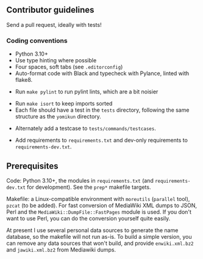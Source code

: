 ## Contributor guidelines

Send a pull request, ideally with tests!

### Coding conventions

* Python 3.10+
* Use type hinting where possible
* Four spaces, soft tabs (see `.editorconfig`)
* Auto-format code with Black and typecheck with Pylance, linted with flake8.
 - Run `make pylint` to run pylint lints, which are a bit noisier
* Run `make isort` to keep imports sorted
* Each file should have a test in the `tests` directory, following the same
  structure as the `yomikun` directory.
 - Alternately add a testcase to `tests/commands/testcases`.
* Add requirements to `requirements.txt` and dev-only requirements to
  `requirements-dev.txt`.

## Prerequisites

Code: Python 3.10+, the modules in `requirements.txt` (and `requirements-dev.txt`
for development). See the `prep*` makefile targets.

Makefile: a Linux-compatible environment with `moreutils` (`parallel` tool),
`pzcat` (to be added). For fast conversion of MediaWiki XML dumps to JSON,
Perl and the `MediaWiki::DumpFile::FastPages` module is used. If you don't
want to use Perl, you can do the conversion yourself quite easily.

At present I use several personal data sources to generate the name database,
so the makefile will not run as-is. To build a simple version, you can remove
any data sources that won't build, and provide `enwiki.xml.bz2` and `jawiki.xml.bz2`
from Mediawiki dumps.

